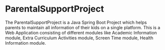 # ParentalSupportProject
The ParentalSupportProject is a Java Spring Boot Project which helps parents to maintain all information of their kids on a single platform. 
This is a Web Application consisting of different modules like Academic Information module, Extra Curriculum Activities module, Screen Time module, Health Information module. 
